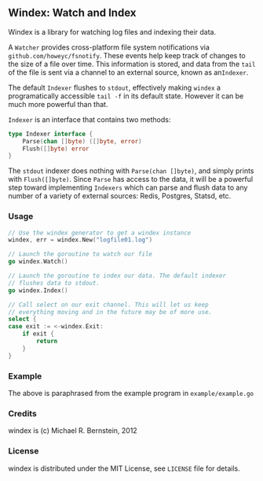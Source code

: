 ## Windex: Watch and Index

Windex is a library for watching log files and indexing their data.

A `Watcher` provides cross-platform file system notifications via
`github.com/howeyc/fsnotify`. These events help keep track of changes to the
size of a file over time. This information is stored, and data from the `tail` of
the file is sent via a channel to an external source, known as an`Indexer`.

The default `Indexer` flushes to `stdout`, effectively making `windex` a
programatically accessible `tail -f` in its default state. However it can be
much more powerful than that.

`Indexer` is an interface that contains two methods:

```go
type Indexer interface {
	Parse(chan []byte) ([]byte, error)
	Flush([]byte) error
}
```

The `stdout` indexer does nothing with `Parse(chan []byte)`, and simply prints
with `Flush([]byte)`. Since `Parse` has access to the data, it will be a 
powerful step toward implementing `Indexers` which can parse and flush data to
any number of a variety of external sources: Redis, Postgres, Statsd, etc.

### Usage

```go
// Use the windex generator to get a windex instance
windex, err = windex.New("logfile01.log")

// Launch the goroutine to watch our file
go windex.Watch()

// Launch the goroutine to index our data. The default indexer
// flushes data to stdout.
go windex.Index()

// Call select on our exit channel. This will let us keep
// everything moving and in the future may be of more use.
select {
case exit := <-windex.Exit:
	if exit {
		return
	}
}
```

### Example

The above is paraphrased from the example program in `example/example.go`

### Credits

windex is (c) Michael R. Bernstein, 2012

### License

windex is distributed under the MIT License, see `LICENSE` file for details.

